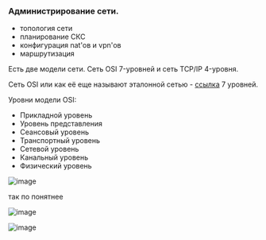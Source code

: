 ### Администрирование сети.
- топология сети
- планирование СКС
- конфигурация nat'ов и vpn'ов
- маршрутизация

Есть две модели сети. Сеть OSI 7-уровней и сеть TCP/IP 4-уровня.

Сеть OSI или как её еще называют эталонной сетью - [ссылка](https://ru.wikipedia.org/wiki/Сетевая_модель_OSI) 7 уровней.

Уровни модели OSI:
- Прикладной уровень
- Уровень представления
- Сеансовый уровень
- Транспортный уровень
- Сетевой уровень
- Канальный уровень
- Физический уровень

![image](https://github.com/tvgVita69/sysadmin/assets/98489171/d19cc52d-21a6-4b87-8984-626c028f29e8)

так по понятнее

![image](https://github.com/tvgVita69/sysadmin/assets/98489171/69f990b5-466f-4f2c-b198-d794345d650b)

![image](https://github.com/tvgVita69/sysadmin/assets/98489171/79a9313c-ab1c-4aa6-9a39-2a153e17ed97)
